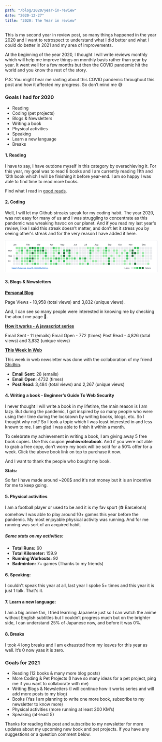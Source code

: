 ```yaml
---
path: "/blog/2020/year-in-review"
date: "2020-12-27"
title: "2020: The Year in review"
---
```



This is my second year in review post, so many things happened in the year 2020 and I want to retrospect to understand what I did better and what I could do better in 2021 and my area of improvements.

At the beginning of the year 2020, I thought I will write reviews monthly which will help me improve things on monthly basis rather than year by year. It went well for a few months but then the COVID pandemic hit the world and you know the rest of the story.

P.S: You might hear me ranting about this COVID pandemic throughout this post and how it affected my progress. So don’t mind me 😅

### Goals I had for 2020

- Reading
- Coding (pet projects)
- Blogs & Newsletters
- Writing a book
- Physical activities
- Speaking
- Learn a new language
- Breaks


#### 1. Reading

I have to say, I have outdone myself in this category by overachieving it. For this year, my goal was to read 8 books and I am currently reading 11th and 12th book which I will be finishing it before year-end. I am so happy I was able to find time to read more books.

Find what I read in [good reads](https://www.goodreads.com/review/list/25595771-gokulakrishnan?date_added=2020&order=a&shelf=2020&visible_control=batchEdit#).

#### 2. Coding

Well, I will let my Github streaks speak for my coding habit. The year 2020, was not easy for many of us and I was struggling to concentrate as this pandemic was wreaking havoc on our planet. And if you read my last year's review, like I said this streak doesn’t matter, and don’t let it stress you by seeing other's streak and for the very reason I have added it here.

<center>
  <img src="./streaks.png" alt="2020 github streaks" />
</center>


#### 3. Blogs & Newsletters

**[Personal Blog](https://gokul.site)**

Page Views - 10,958 (total views) and 3,832 (unique views).

And, I can see so many people were interested in knowing me by checking the about me page 🤗.

**[How it works - A javascript series](https://github.com/gokulkrishh/how-it-works)**

Email Sent - 11 (emails)
Email Open - 772 (times)
Post Read - 4,826 (total views) and 3,832 (unique views)

**[This Week In Web](https://github.com/code-kotis/this-week-in-web)**

This week in web newsletter was done with the collaboration of my friend [Shidhin](https://twitter.com/shidhincr).

- **Email Sent**: 28 (emails)
- **Email Open**: 4732 (times)
- **Post Read**: 3,484 (total views) and 2,267 (unique views)

#### 4. Writing a book - Beginner’s Guide To Web Security

I never thought I will write a book in my lifetime, the main reason is I am lazy. But during the pandemic, I got inspired by so many people who were using their time during the lockdown by writing books, blogs, etc. So I thought why not? So I took a topic which I was least interested in and less known to me. I am glad I was able to finish it within a month.

To celebrate my achievement in writing a book, I am giving away 5 free book copies. Use this coupon **yeahiwroteabook**. And if you were not able to grab a free copy, don’t worry my book will be sold for a 50% offer for a week. Click the above book link on top to purchase it now.

And I want to thank the people who bought my book.

**Stats:**

So far I have made around ~200$ and it's not money but it is an incentive for me to keep going.

#### 5. Physical activities

I am a football player or used to be and it is my fav sport (⚽️ Barcelona) somehow I was able to play around 10+ games this year before the pandemic. My most enjoyable physical activity was running. And for me running was sort of an acquired habit.

##### Some stats on my activities:

- **Total Runs:** 60
- **Total Kilometer:** 159.9
- **Running Workouts:** 92
- **Badminton:** 7+ games (Thanks to my friends)

#### 6. Speaking:

I couldn't speak this year at all, last year I spoke 5+ times and this year it is just 1 talk. That's it.

#### 7. Learn a new language:

I am a big anime fan, I tried learning Japanese just so I can watch the anime without English subtitles but I couldn’t progress much but on the brighter side, I can understand 25% of Japanese now, and before it was 0%.

#### 8. Breaks

I took 4 long breaks and I am exhausted from my leaves for this year as well. It’s 0 now yaas it is zero.

### Goals for 2021

- Reading (12 books & many more blog posts)
- More Coding & Pet Projects (I have so many ideas for a pet project, ping me if you want to collaborate with me)
- Writing Blogs & Newsletters (I will continue how it works series and will add more posts to my blog)
- Books (Yas I am planning to write one more book, subscribe to my newsletter to know more)
- Physical activities (more running at least 200 KM’s)
- Speaking (at-least 5)


Thanks for reading this post and subscribe to my newsletter for more updates about my upcoming new book and pet projects. If you have any suggestions or a question comment below.